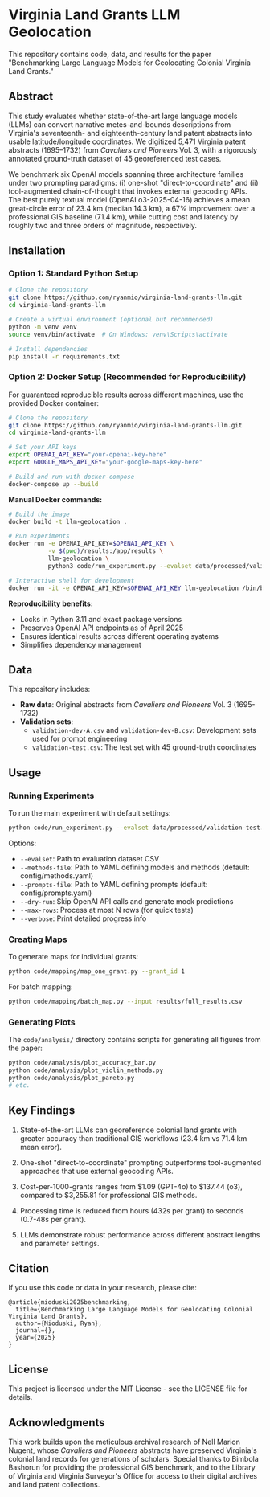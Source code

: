 # Virginia Land Grants LLM Geolocation

This repository contains code, data, and results for the paper "Benchmarking Large Language Models for Geolocating Colonial Virginia Land Grants."

## Abstract

This study evaluates whether state-of-the-art large language models (LLMs) can convert narrative metes-and-bounds descriptions from Virginia's seventeenth- and eighteenth-century land patent abstracts into usable latitude/longitude coordinates. We digitized 5,471 Virginia patent abstracts (1695–1732) from *Cavaliers and Pioneers* Vol. 3, with a rigorously annotated ground-truth dataset of 45 georeferenced test cases.

We benchmark six OpenAI models spanning three architecture families under two prompting paradigms: (i) one-shot "direct-to-coordinate" and (ii) tool-augmented chain-of-thought that invokes external geocoding APIs. The best purely textual model (OpenAI o3-2025-04-16) achieves a mean great-circle error of 23.4 km (median 14.3 km), a 67% improvement over a professional GIS baseline (71.4 km), while cutting cost and latency by roughly two and three orders of magnitude, respectively.

## Installation

### Option 1: Standard Python Setup

```bash
# Clone the repository
git clone https://github.com/ryanmio/virginia-land-grants-llm.git
cd virginia-land-grants-llm

# Create a virtual environment (optional but recommended)
python -m venv venv
source venv/bin/activate  # On Windows: venv\Scripts\activate

# Install dependencies
pip install -r requirements.txt
```

### Option 2: Docker Setup (Recommended for Reproducibility)

For guaranteed reproducible results across different machines, use the provided Docker container:

```bash
# Clone the repository
git clone https://github.com/ryanmio/virginia-land-grants-llm.git
cd virginia-land-grants-llm

# Set your API keys
export OPENAI_API_KEY="your-openai-key-here"
export GOOGLE_MAPS_API_KEY="your-google-maps-key-here"

# Build and run with docker-compose
docker-compose up --build
```

**Manual Docker commands:**

```bash
# Build the image
docker build -t llm-geolocation .

# Run experiments
docker run -e OPENAI_API_KEY=$OPENAI_API_KEY \
           -v $(pwd)/results:/app/results \
           llm-geolocation \
           python3 code/run_experiment.py --evalset data/processed/validation-test.csv

# Interactive shell for development
docker run -it -e OPENAI_API_KEY=$OPENAI_API_KEY llm-geolocation /bin/bash
```

**Reproducibility benefits:**
- Locks in Python 3.11 and exact package versions
- Preserves OpenAI API endpoints as of April 2025  
- Ensures identical results across different operating systems
- Simplifies dependency management

## Data

This repository includes:

- **Raw data**: Original abstracts from *Cavaliers and Pioneers* Vol. 3 (1695-1732)
- **Validation sets**: 
  - `validation-dev-A.csv` and `validation-dev-B.csv`: Development sets used for prompt engineering
  - `validation-test.csv`: The test set with 45 ground-truth coordinates

## Usage

### Running Experiments

To run the main experiment with default settings:

```bash
python code/run_experiment.py --evalset data/processed/validation-test.csv
```

Options:
- `--evalset`: Path to evaluation dataset CSV
- `--methods-file`: Path to YAML defining models and methods (default: config/methods.yaml)
- `--prompts-file`: Path to YAML defining prompts (default: config/prompts.yaml)
- `--dry-run`: Skip OpenAI API calls and generate mock predictions
- `--max-rows`: Process at most N rows (for quick tests)
- `--verbose`: Print detailed progress info

### Creating Maps

To generate maps for individual grants:

```bash
python code/mapping/map_one_grant.py --grant_id 1
```

For batch mapping:

```bash
python code/mapping/batch_map.py --input results/full_results.csv
```

### Generating Plots

The `code/analysis/` directory contains scripts for generating all figures from the paper:

```bash
python code/analysis/plot_accuracy_bar.py
python code/analysis/plot_violin_methods.py
python code/analysis/plot_pareto.py
# etc.
```

## Key Findings

1. State-of-the-art LLMs can georeference colonial land grants with greater accuracy than traditional GIS workflows (23.4 km vs 71.4 km mean error).

2. One-shot "direct-to-coordinate" prompting outperforms tool-augmented approaches that use external geocoding APIs.

3. Cost-per-1000-grants ranges from $1.09 (GPT-4o) to $137.44 (o3), compared to $3,255.81 for professional GIS methods.

4. Processing time is reduced from hours (432s per grant) to seconds (0.7-48s per grant).

5. LLMs demonstrate robust performance across different abstract lengths and parameter settings.

## Citation

If you use this code or data in your research, please cite:

```
@article{mioduski2025benchmarking,
  title={Benchmarking Large Language Models for Geolocating Colonial Virginia Land Grants},
  author={Mioduski, Ryan},
  journal={},
  year={2025}
}
```

## License

This project is licensed under the MIT License - see the LICENSE file for details.

## Acknowledgments

This work builds upon the meticulous archival research of Nell Marion Nugent, whose *Cavaliers and Pioneers* abstracts have preserved Virginia's colonial land records for generations of scholars. Special thanks to Bimbola Bashorun for providing the professional GIS benchmark, and to the Library of Virginia and Virginia Surveyor's Office for access to their digital archives and land patent collections.
